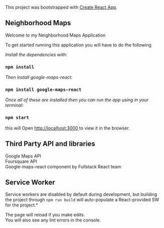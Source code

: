 This project was bootstrapped with [Create React App](https://github.com/facebook/create-react-app).

## Neighborhood Maps

Welcome to my Neighborhood Maps Application

To get started running this application you will have to do the following

*Install the dependencies with:*

  ### `npm install`

*Then install google-maps-react:*

  ### `npm install google-maps-react`

*Once all of these are installed then you can run the app using in your terminal:*

  ### `npm start`

this will Open [http://localhost:3000](http://localhost:3000) to view it in the browser.

## Third Party API and libraries

Google Maps API<br>
Foursquare API<br>
Google-maps-react component by Fullstack React team 


## Service Worker

Service workers are disabled by default during development, but building the project through `npm run build` will auto-populate a React-provided SW for the project.*

The page will reload if you make edits.<br>
You will also see any lint errors in the console.

